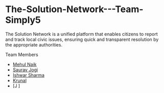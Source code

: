 # The-Solution-Network---Team-Simply5
The Solution Network is a unified platform that enables citizens to report and track local civic issues, ensuring quick and transparent resolution by the appropriate authorities.

Team Members
- [Mehul Naik](https://github.com/naikmehul)
- [Saurav Jogi](https://github.com/Saurav-jogi)
- [Ishwar Sharma](https://github.com/Ishwar2104)
- [Krunal](https://github.com/username)
- [J     ]
